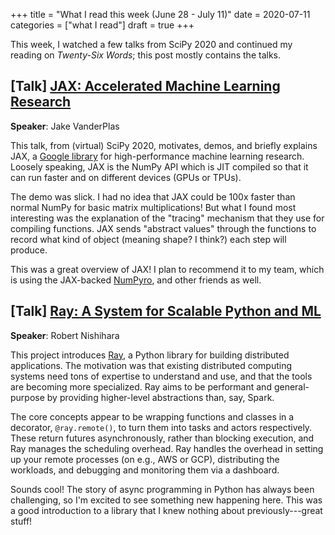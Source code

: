 +++
title = "What I read this week (June 28 - July 11)"
date = 2020-07-11
categories = ["what I read"]
draft = true
+++

This week, I watched a few talks from SciPy 2020 and continued my reading on *Twenty-Six Words*; this post mostly contains the talks.

<!--more-->

## [Talk] [JAX: Accelerated Machine Learning Research](https://www.youtube.com/watch?v=z-WSrQDXkuM)
**Speaker**: Jake VanderPlas

This talk, from (virtual) SciPy 2020, motivates, demos, and briefly explains JAX, a [Google library](https://github.com/google/jax/) for high-performance machine learning research. Loosely speaking, JAX is the NumPy API which is JIT compiled so that it can run faster and on different devices (GPUs or TPUs). 

The demo was slick. I had no idea that JAX could be 100x faster than normal NumPy for basic matrix multiplications! But what I found most interesting was the explanation of the "tracing" mechanism that they use for compiling functions. JAX sends "abstract values" through the functions to record what kind of object (meaning shape? I think?) each step will produce.

This was a great overview of JAX! I plan to recommend it to my team, which is using the JAX-backed [NumPyro](https://github.com/pyro-ppl/numpyro/), and other friends as well.


## [Talk] [Ray: A System for Scalable Python and ML](https://www.youtube.com/watch?v=XIu8ZF7RSkw)
**Speaker**: Robert Nishihara

This project introduces [Ray](https://github.com/ray-project/ray), a Python library for building distributed applications. The motivation was that existing distributed computing systems need tons of expertise to understand and use, and that the tools are becoming more specialized. Ray aims to be performant and general-purpose by providing higher-level abstractions than, say, Spark.

The core concepts appear to be wrapping functions and classes in a decorator, `@ray.remote()`, to turn them into tasks and actors respectively. These return futures asynchronously, rather than blocking execution, and Ray manages the scheduling overhead. Ray handles the overhead in setting up your remote processes (on e.g., AWS or GCP), distributing the workloads, and debugging and monitoring them via a dashboard.

Sounds cool! The story of async programming in Python has always been challenging, so I'm excited to see something new happening here. This was a good introduction to a library that I knew nothing about previously---great stuff!
